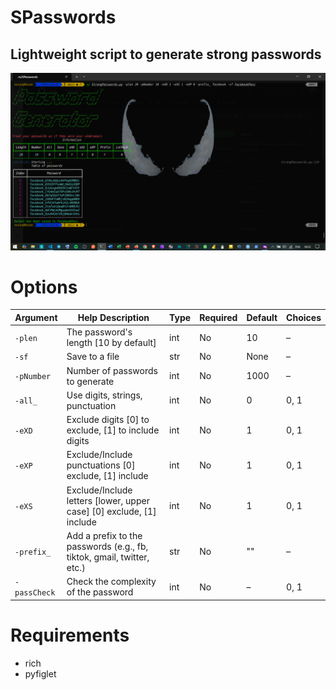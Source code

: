 # SPasswords
## Lightweight script to generate strong passwords


![image alt](https://github.com/ousax/SPasswords/blob/a168df1d431a92da0b772223f9ab097047f568b2/passgg.png)

# Options  

| Argument      | Help Description                                                                 | Type   | Required | Default | Choices     |
|---------------|----------------------------------------------------------------------------------|--------|----------|---------|-------------|
| `-plen`       | The password's length [10 by default]                                            | int    | No       | 10      | –           |
| `-sf`         | Save to a file                                                                   | str    | No       | None    | –           |
| `-pNumber`    | Number of passwords to generate                                                  | int    | No       | 1000    | –           |
| `-all_`       | Use digits, strings, punctuation                                                 | int    | No       | 0       | 0, 1        |
| `-eXD`        | Exclude digits [0] to exclude, [1] to include digits                             | int    | No       | 1       | 0, 1        |
| `-eXP`        | Exclude/Include punctuations [0] exclude, [1] include                            | int    | No       | 1       | 0, 1        |
| `-eXS`        | Exclude/Include letters [lower, upper case] [0] exclude, [1] include             | int    | No       | 1       | 0, 1        |
| `-prefix_`    | Add a prefix to the passwords (e.g., fb, tiktok, gmail, twitter, etc.)           | str    | No       | ""      | –           |
| `-passCheck`  | Check the complexity of the password                                             | int    | No       | –       | 0, 1        |

# Requirements 
- rich
- pyfiglet
